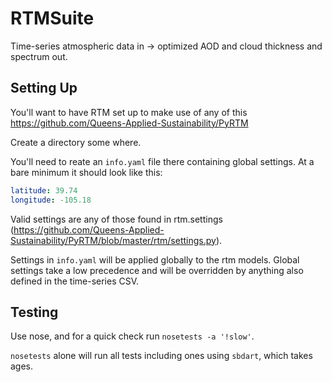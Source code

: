 RTMSuite
========

Time-series atmospheric data in -> optimized AOD and cloud thickness and spectrum out.


Setting Up
----------


You'll want to have RTM set up to make use of any of this
https://github.com/Queens-Applied-Sustainability/PyRTM

Create a directory some where.

You'll need to reate an `info.yaml` file there containing global settings. At a bare minimum it should look like this:

```yaml
latitude: 39.74
longitude: -105.18
```

Valid settings are any of those found in rtm.settings (https://github.com/Queens-Applied-Sustainability/PyRTM/blob/master/rtm/settings.py).

Settings in `info.yaml` will be applied globally to the rtm models. Global settings take a low precedence and will be overridden by anything also defined in the time-series CSV.



Testing
-------

Use nose, and for a quick check run `nosetests -a '!slow'`.

`nosetests` alone will run all tests including ones using `sbdart`, which
takes ages.
